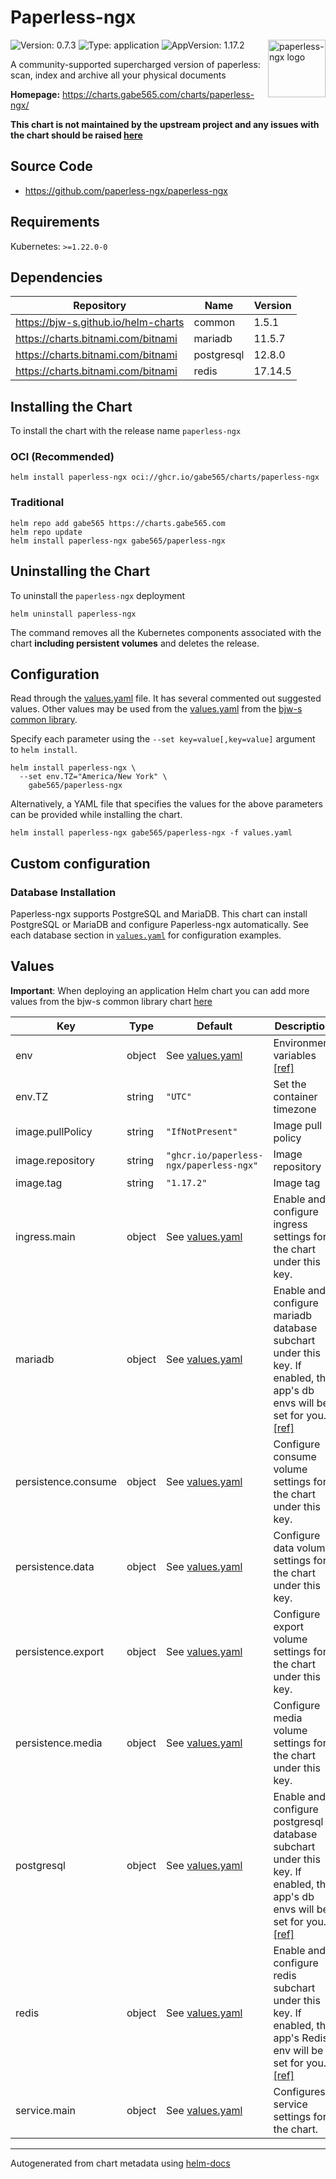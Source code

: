 # Paperless-ngx

<img src="https://raw.githubusercontent.com/paperless-ngx/paperless-ngx/b948750d558b58018d1d3393db145d162d44fceb/src-ui/src/assets/logo-notext.svg" align="right" width="92" alt="paperless-ngx logo">

![Version: 0.7.3](https://img.shields.io/badge/Version-0.7.3-informational?style=flat)
![Type: application](https://img.shields.io/badge/Type-application-informational?style=flat)
![AppVersion: 1.17.2](https://img.shields.io/badge/AppVersion-1.17.2-informational?style=flat)

A community-supported supercharged version of paperless: scan, index and archive all your physical documents

**Homepage:** <https://charts.gabe565.com/charts/paperless-ngx/>

**This chart is not maintained by the upstream project and any issues with the chart should be raised
[here](https://github.com/gabe565/charts/issues/new?assignees=gabe565&labels=bug&template=bug_report.yaml&name=paperless-ngx&version=0.7.3)**

## Source Code

* <https://github.com/paperless-ngx/paperless-ngx>

## Requirements

Kubernetes: `>=1.22.0-0`

## Dependencies

| Repository | Name | Version |
|------------|------|---------|
| <https://bjw-s.github.io/helm-charts> | common | 1.5.1 |
| <https://charts.bitnami.com/bitnami> | mariadb | 11.5.7 |
| <https://charts.bitnami.com/bitnami> | postgresql | 12.8.0 |
| <https://charts.bitnami.com/bitnami> | redis | 17.14.5 |

## Installing the Chart

To install the chart with the release name `paperless-ngx`

### OCI (Recommended)

```console
helm install paperless-ngx oci://ghcr.io/gabe565/charts/paperless-ngx
```

### Traditional

```console
helm repo add gabe565 https://charts.gabe565.com
helm repo update
helm install paperless-ngx gabe565/paperless-ngx
```

## Uninstalling the Chart

To uninstall the `paperless-ngx` deployment

```console
helm uninstall paperless-ngx
```

The command removes all the Kubernetes components associated with the chart **including persistent volumes** and deletes the release.

## Configuration

Read through the [values.yaml](./values.yaml) file. It has several commented out suggested values.
Other values may be used from the [values.yaml](https://github.com/bjw-s/helm-charts/tree/main/charts/library/common/values.yaml) from the [bjw-s common library](https://github.com/bjw-s/helm-charts/tree/main/charts/library/common).

Specify each parameter using the `--set key=value[,key=value]` argument to `helm install`.

```console
helm install paperless-ngx \
  --set env.TZ="America/New York" \
    gabe565/paperless-ngx
```

Alternatively, a YAML file that specifies the values for the above parameters can be provided while installing the chart.

```console
helm install paperless-ngx gabe565/paperless-ngx -f values.yaml
```

## Custom configuration

### Database Installation

Paperless-ngx supports PostgreSQL and MariaDB.
This chart can install PostgreSQL or MariaDB and configure Paperless-ngx automatically.
See each database section in [`values.yaml`](./values.yaml) for configuration examples.

## Values

**Important**: When deploying an application Helm chart you can add more values from the bjw-s common library chart [here](https://github.com/bjw-s/helm-charts/tree/main/charts/library/common)

| Key | Type | Default | Description |
|-----|------|---------|-------------|
| env | object | See [values.yaml](./values.yaml) | Environment variables [[ref]](https://docs.paperless-ngx.com/configuration/) |
| env.TZ | string | `"UTC"` | Set the container timezone |
| image.pullPolicy | string | `"IfNotPresent"` | Image pull policy |
| image.repository | string | `"ghcr.io/paperless-ngx/paperless-ngx"` | Image repository |
| image.tag | string | `"1.17.2"` | Image tag |
| ingress.main | object | See [values.yaml](./values.yaml) | Enable and configure ingress settings for the chart under this key. |
| mariadb | object | See [values.yaml](./values.yaml) | Enable and configure mariadb database subchart under this key.    If enabled, the app's db envs will be set for you.    [[ref]](https://github.com/bitnami/charts/tree/main/bitnami/mariadb) |
| persistence.consume | object | See [values.yaml](./values.yaml) | Configure consume volume settings for the chart under this key. |
| persistence.data | object | See [values.yaml](./values.yaml) | Configure data volume settings for the chart under this key. |
| persistence.export | object | See [values.yaml](./values.yaml) | Configure export volume settings for the chart under this key. |
| persistence.media | object | See [values.yaml](./values.yaml) | Configure media volume settings for the chart under this key. |
| postgresql | object | See [values.yaml](./values.yaml) | Enable and configure postgresql database subchart under this key.    If enabled, the app's db envs will be set for you.    [[ref]](https://github.com/bitnami/charts/tree/main/bitnami/postgresql) |
| redis | object | See [values.yaml](./values.yaml) | Enable and configure redis subchart under this key.    If enabled, the app's Redis env will be set for you.    [[ref]](https://github.com/bitnami/charts/tree/main/bitnami/redis) |
| service.main | object | See [values.yaml](./values.yaml) | Configures service settings for the chart. |

---
Autogenerated from chart metadata using [helm-docs](https://github.com/norwoodj/helm-docs)
